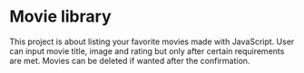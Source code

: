 # Movie library

This project is about listing your favorite movies made with JavaScript. User can input movie title, image and rating but only after certain requirements are met.
Movies can be deleted if wanted after the confirmation.
